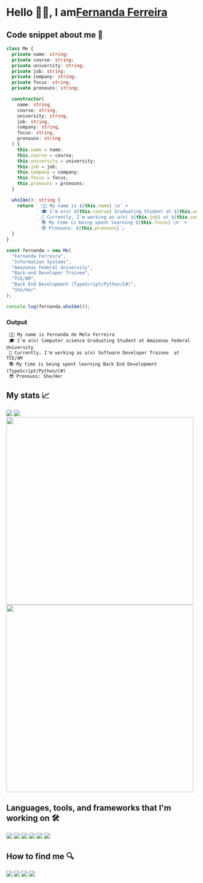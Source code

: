 # Hello  👋🏼, I am[Fernanda Ferreira](https://www.linkedin.com/in/fernandaferreira/)

## Code snippet about me 🤗
```typescript
class Me {
  private name: string;
  private course: string;
  private university: string;
  private job: string;
  private company: string;
  private focus: string;
  private pronouns: string;

  constructor(
    name: string,
    course: string,
    university: string,
    job: string,
    company: string,
    focus: string,
    pronouns: string
  ) {
    this.name = name;
    this.course = course;
    this.university = university;
    this.job = job;
    this.company = company;
    this.focus = focus;
    this.pronouns = pronouns;
  }

  whoIAm(): string {
    return ` 👩‍💻 My name is ${this.name} \n` +
           ` 🎓 I'm a(n) ${this.course} Graduating Student at ${this.university} \n` +
           ` 💼 Currently, I'm working as a(n) ${this.job} at ${this.company} \n` +
           ` 📚 My time is being spent learning ${this.focus} \n` +
           ` 😎 Pronouns: ${this.pronouns}`;
  }
}

const fernanda = new Me(
  "Fernanda Ferreira",
  "Information Systems",
  "Amazonas Federal University",
  "Back-end Developer Trainee",
  "TCE/AM",
  "Back End Development (TypeScript/Python/C#)",
  "She/Her"
);

console.log(fernanda.whoIAm());

```
### Output
```
 👩‍💻 My name is Fernanda de Melo Ferreira 
 🎓 I'm a(n) Computer science Graduating Student at Amazonas Federal University 
 💼 Currently, I'm working as a(n) Software Developer Trainee  at TCE/AM 
 📚 My time is being spent learning Back End Development (TypeScript/Python/C#) 
 😎 Pronouns: She/Her

```
## My stats 📈
<div align=left>
   <a href="https://wakatime.com/@fernandacodes"><img src="https://github-readme-stats.vercel.app/api/wakatime?username=fernandacodes&theme=dracula&background_color=272A36&hide_border=true"/></a>
  <a href="https://github.com/fernandacodes"><img src="http://github-readme-streak-stats.herokuapp.com?user=fernandacodes&theme=dracula&hide_border=true"/></a>
  <a href="https://github.com/fernandacodes"><img width="495em" src="https://github-readme-stats.vercel.app/api?username=fernandacodes&show_icons=true&theme=dracula&include_all_commits=true&count_private=false&hide_border=true"/></a>
  <a href="https://github.com/fernandacodes"><img width="495em" src="https://github-readme-stats.vercel.app/api/top-langs/?username=fernandacodes&layout=compact&langs_count=7&theme=dracula&hide_border=true" /></a>
</div>

## Languages, tools, and frameworks that I'm working on 🛠
 <div style="display: inline_block">
  <a href="https://www.javascript.com/"><img src="https://img.shields.io/badge/JavaScript-F7DF1E?style=for-the-badge&logo=javascript&logoColor=black"></a>
  <a href="https://www.typescriptlang.org/"><img src="https://img.shields.io/badge/TypeScript-3178C6?style=for-the-badge&logo=typescript&logoColor=white"></a>
  <a href="https://www.python.org/"><img src="https://img.shields.io/badge/Python-3776AB?style=for-the-badge&logo=python&logoColor=white"></a>
  <a href="https://www.docker.com/"><img src="https://img.shields.io/badge/Docker-2496ED?style=for-the-badge&logo=docker&logoColor=white"></a>
  <a href="https://powerbi.microsoft.com/"><img src="https://img.shields.io/badge/Power%20BI-F2C811?style=for-the-badge&logo=power-bi&logoColor=black"></a>
  <a href="https://git-scm.com/"><img src="https://img.shields.io/badge/Git-F05032?style=for-the-badge&logo=git&logoColor=white"></a>
 </div>

## How to find me 🔍
<div> 
  <a href="mailto:fernandameloferr@gmail.com"><img src="https://img.shields.io/badge/-Gmail-%23333?style=for-the-badge&logo=gmail&logoColor=white" target="_blank"></a>
  <a href="https://www.linkedin.com/in/fernandacodes" target="_blank"><img src="https://img.shields.io/badge/-LinkedIn-%230077B5?style=for-the-badge&logo=linkedin&logoColor=white" target="_blank"></a>
  <a href="https://instagram.com/fernandacodes__" target="_blank"><img src="https://img.shields.io/badge/-Instagram-%23E4405F?style=for-the-badge&logo=instagram&logoColor=white" target="_blank"></a>
  <a href="https://twitter.com/fernandacodes_" target="_blank"><img src="https://img.shields.io/badge/Twitter-1DA1F2?style=for-the-badge&logo=twitter&logoColor=white" target="_blank"></a>
</div>
